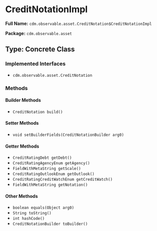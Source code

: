 # CreditNotationImpl

**Full Name:** `cdm.observable.asset.CreditNotation$CreditNotationImpl`

**Package:** `cdm.observable.asset`

## Type: Concrete Class

### Implemented Interfaces

- `cdm.observable.asset.CreditNotation`

### Methods

#### Builder Methods

- `CreditNotation build()`

#### Setter Methods

- `void setBuilderFields(CreditNotationBuilder arg0)`

#### Getter Methods

- `CreditRatingDebt getDebt()`
- `CreditRatingAgencyEnum getAgency()`
- `FieldWithMetaString getScale()`
- `CreditRatingOutlookEnum getOutlook()`
- `CreditRatingCreditWatchEnum getCreditWatch()`
- `FieldWithMetaString getNotation()`

#### Other Methods

- `boolean equals(Object arg0)`
- `String toString()`
- `int hashCode()`
- `CreditNotationBuilder toBuilder()`

